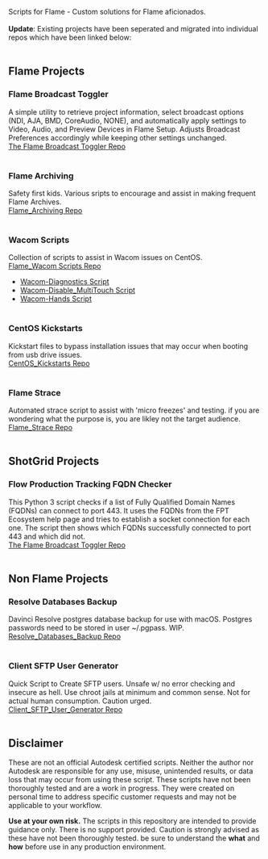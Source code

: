Scripts for Flame - Custom solutions for Flame aficionados.
<br />
<br />
**Update**: Existing projects have been seperated and migrated into individual repos which have been linked below:
<br /><br />
## Flame Projects ##

### Flame Broadcast Toggler
A simple utility to retrieve project information, select broadcast options (NDI, AJA, BMD, CoreAudio, NONE), and automatically apply settings to Video, Audio, and Preview Devices in Flame Setup. Adjusts Broadcast Preferences accordingly while keeping other settings unchanged.<br />
[The Flame Broadcast Toggler Repo](https://github.com/flamescripts/Flame_Broadcast_Toggler)<br /><br />

### Flame Archiving
Safety first kids.  Various sripts to encourage and assist in making frequent Flame Archives.<br />
[Flame_Archiving Repo](https://github.com/flamescripts/Flame_Archiving)<br /><br />

### Wacom Scripts
Collection of scripts to assist in Wacom issues on CentOS.<br />
[Flame_Wacom Scripts Repo](https://github.com/flamescripts/Wacom/tree/main)<br />
- [Wacom-Diagnostics Script](https://github.com/flamescripts/Wacom/tree/main/Wacom-Diagnostics)<br />
- [Wacom-Disable_MultiTouch Script](https://github.com/flamescripts/Wacom/tree/main/Wacom-Disable_MultiTouch)<br />
- [Wacom-Hands Script](https://github.com/flamescripts/Wacom/tree/main/Wacom-Hands)<br /><br />

### CentOS Kickstarts
Kickstart files to bypass installation issues that may occur when booting from usb drive issues.<br />
[CentOS_Kickstarts Repo](https://github.com/flamescripts/CentOS_Kickstarts)<br /><br />

### Flame Strace
Automated strace script to assist with 'micro freezes' and testing. if you are wondering what the purpose is, you are likley not the target audience.<br />
[Flame_Strace Repo](https://github.com/flamescripts/Flame_Strace)<br /><br />

## ShotGrid Projects ##
### Flow Production Tracking FQDN Checker
This Python 3 script checks if a list of Fully Qualified Domain Names (FQDNs) can connect to port 443. It uses the FQDNs from the FPT Ecosystem help page and tries to establish a socket connection for each one. The script then shows which FQDNs successfully connected to port 443 and which did not.<br />
[The Flame Broadcast Toggler Repo](https://github.com/flamescripts/FlowProductionTracking)<br /><br />


## Non Flame Projects

### Resolve Databases Backup
Davinci Resolve postgres database backup for use with macOS. Postgres passwords need to be stored in user ~/.pgpass. WIP.<br />
[Resolve_Databases_Backup Repo](https://github.com/flamescripts/Resolve_Databases_Backup)<br /><br />

### Client SFTP User Generator
Quick Script to Create SFTP users. Unsafe w/ no error checking and insecure as hell. Use chroot jails at minimum and common sense. Not for actual human consumption. Caution urged.<br />
[Client_SFTP_User_Generator Repo](https://github.com/flamescripts/Client_SFTP_User_Generator)<br /><br />

## Disclaimer
These are not an official Autodesk certified scripts. Neither the author nor Autodesk are
responsible for any use, misuse, unintended results, or data loss that may occur from using
these script. These scripts have not been thoroughly tested and are a work in progress.  They
were created on personal time to address specific customer requests and may not be applicable
to your workflow.

**Use at your own risk.**
The scripts in this repository are intended to provide guidance only. There is no support
provided. Caution is strongly advised as these have not been thoroughly tested.  be sure to
understand the **what** and **how** before use in any production environment.
